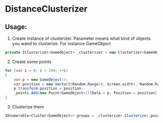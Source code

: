 # DistanceClusterizer
## Usage:
1. Сreate instance of clusterizer. Parameter means what kind of objects you wand to clusterize. For instance GameObject
~~~C#
private IClusterizer<GameObject> _clusterizer = new Clusterizer<GameObject>();
~~~
2. Create some points
~~~C#
for (var i = 0; i < 100; ++i)
{
    var p = new GameObject();
    var position = new Vector2(Random.Range(0, Screen.width), Random.Range(0, Screen.height));
    p.transform.position = position;
    _points.Add(new Point<GameObject>(){Data = p, Position = position});
}
~~~      
3. Clusterize them
~~~C#
IEnumerable<Cluster<GameObject>> groups = _clusterizer.Clusterize(_points, _groupDistance);
~~~      
